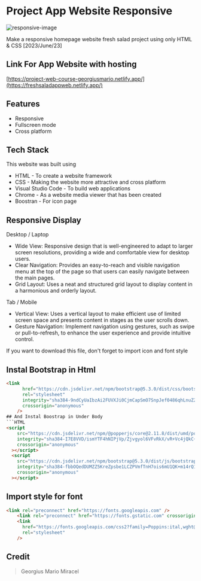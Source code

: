 # Project App Website Responsive

![responsive-image](https://github.com/Georgius-Mario/Fresh-Salad-AppWeb/assets/131579518/30e92d82-1d3e-427e-aaa7-d39924272e5c)

Make a responsive homepage website fresh salad project using only HTML & CSS [2023/June/23]

## Link For App Website with hosting
[https://project-web-course-georgiusmario.netlify.app/](https://freshsaladappweb.netlify.app/)


## Features

- Responsive 
- Fullscreen mode
- Cross platform

## Tech Stack
This website was built using

- HTML - To create a website framework
- CSS - Making the website more attractive and cross platform
- Visual Studio Code - To build web applications
- Chrome - As a website media viewer that has been created
- Boostran - For icon page 

## Responsive Display
Desktop / Laptop
- Wide View: Responsive design that is well-engineered to adapt to larger screen resolutions, providing a wide and comfortable view for desktop users.
- Clear Navigation: Provides an easy-to-reach and visible navigation menu at the top of the page so that users can easily navigate between the main pages.
- Grid Layout: Uses a neat and structured grid layout to display content in a harmonious and orderly layout.

Tab / Mobile
- Vertical View: Uses a vertical layout to make efficient use of limited screen space and presents content in stages as the user scrolls down.
- Gesture Navigation: Implement navigation using gestures, such as swipe or pull-to-refresh, to enhance the user experience and provide intuitive control.

If you want to download this file, don't forget to import icon and font style

## Instal Bootstrap in Html
```HTMl
<link
      href="https://cdn.jsdelivr.net/npm/bootstrap@5.3.0/dist/css/bootstrap.min.css"
      rel="stylesheet"
      integrity="sha384-9ndCyUaIbzAi2FUVXJi0CjmCapSmO7SnpJef0486qhLnuZ2cdeRhO02iuK6FUUVM"
      crossorigin="anonymous"
    />
## And Instal Boostrap in Under Body
```HTML
<script
    src="https://cdn.jsdelivr.net/npm/@popperjs/core@2.11.8/dist/umd/popper.min.js"
    integrity="sha384-I7E8VVD/ismYTF4hNIPjVp/Zjvgyol6VFvRkX/vR+Vc4jQkC+hVqc2pM8ODewa9r"
    crossorigin="anonymous"
  ></script>
  <script
    src="https://cdn.jsdelivr.net/npm/bootstrap@5.3.0/dist/js/bootstrap.min.js"
    integrity="sha384-fbbOQedDUMZZ5KreZpsbe1LCZPVmfTnH7ois6mU1QK+m14rQ1l2bGBq41eYeM/fS"
    crossorigin="anonymous"
  ></script>
```
## Import style for font
```HTML
<link rel="preconnect" href="https://fonts.googleapis.com" />
    <link rel="preconnect" href="https://fonts.gstatic.com" crossorigin />
    <link
      href="https://fonts.googleapis.com/css2?family=Poppins:ital,wght@0,100;0,200;0,300;0,400;0,500;0,600;0,700;0,800;0,900;1,100;1,200;1,300;1,400;1,500;1,600;1,700;1,800;1,900&display=swap"
      rel="stylesheet"
    />
```

## Credit
> Georgius Mario Miracel


